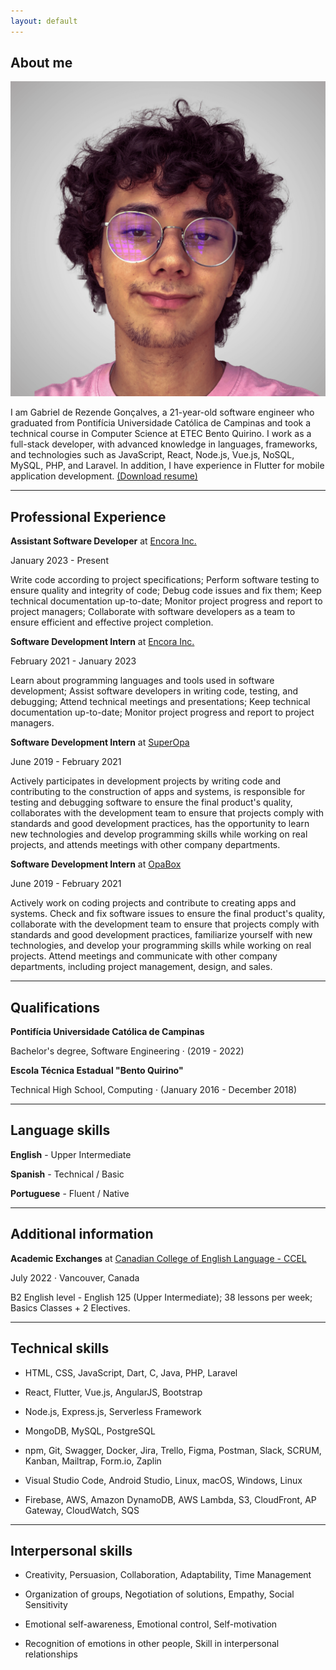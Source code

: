 ```yaml
---
layout: default
---
```


## About me

<img class="profile-picture" src="user.png">

I am Gabriel de Rezende Gonçalves, a 21-year-old software engineer who graduated from Pontifícia Universidade Católica de Campinas and took a technical course in Computer Science at ETEC Bento Quirino. I work as a full-stack developer, with advanced knowledge in languages, frameworks, and technologies such as JavaScript, React, Node.js, Vue.js, NoSQL, MySQL, PHP, and Laravel. In addition, I have experience in Flutter for mobile application development.
<a style="" href="resume.pdf" download="Gabriel de Rezende Gonçalves - Resume">(Download resume)</a>

---

## Professional Experience

**Assistant Software Developer** at <a href="https://www.linkedin.com/company/encorainc/" target="_blank">Encora Inc.</a>

January 2023 - Present

Write code according to project specifications; Perform software testing to ensure quality and integrity of code; Debug code issues and fix them; Keep technical documentation up-to-date; Monitor project progress and report to project managers; Collaborate with software developers as a team to ensure efficient and effective project completion.

**Software Development Intern** at <a href="https://www.linkedin.com/company/encorainc/" target="_blank">Encora Inc.</a>

February 2021 - January 2023

Learn about programming languages and tools used in software development; Assist software developers in writing code, testing, and debugging; Attend technical meetings and presentations; Keep technical documentation up-to-date; Monitor project progress and report to project managers.

**Software Development Intern** at <a href="https://www.linkedin.com/company/superopabrasil/" target="_blank">SuperOpa</a>

June 2019 - February 2021

Actively participates in development projects by writing code and contributing to the
construction of apps and systems, is responsible for testing and debugging software to
ensure the final product's quality, collaborates with the development team to ensure that
projects comply with standards and good development practices, has the opportunity to
learn new technologies and develop programming skills while working on real projects,
and attends meetings with other company departments.

**Software Development Intern** at <a href="https://www.linkedin.com/company/opa-tech/" target="_blank">OpaBox</a>

June 2019 - February 2021

Actively work on coding projects and contribute to creating apps and systems. Check and fix software issues to ensure the final product's quality, collaborate with the development team to ensure that projects comply with standards and good development practices, familiarize yourself with new technologies, and develop your programming skills while working on real projects. Attend meetings and communicate with other company departments, including project management, design, and sales.

---

## Qualifications

**Pontifícia Universidade Católica de Campinas**

Bachelor's degree, Software Engineering · (2019 - 2022)

**Escola Técnica Estadual "Bento Quirino"**

Technical High School, Computing · (January 2016 - December 2018)

---

## Language skills

**English** - Upper Intermediate

**Spanish** - Technical / Basic

**Portuguese** - Fluent / Native

---

## Additional information

**Academic Exchanges** at <a href="https://canada-english.com/pt/smrt-english-esl" target="_blank">Canadian College of English Language - CCEL</a>

July 2022 · Vancouver, Canada

B2 English level - English 125 (Upper Intermediate); 38 lessons per week; Basics Classes + 2 Electives.

---

## Technical skills

- HTML, CSS, JavaScript, Dart, C, Java, PHP, Laravel

- React, Flutter, Vue.js, AngularJS, Bootstrap

- Node.js, Express.js, Serverless Framework

- MongoDB, MySQL, PostgreSQL

- npm, Git, Swagger, Docker, Jira, Trello, Figma, Postman, Slack, SCRUM,
  Kanban, Mailtrap, Form.io, Zaplin

- Visual Studio Code, Android Studio, Linux, macOS, Windows, Linux

- Firebase, AWS, Amazon DynamoDB, AWS Lambda, S3, CloudFront, AP
  Gateway, CloudWatch, SQS

---

## Interpersonal skills

- Creativity, Persuasion, Collaboration, Adaptability, Time Management

- Organization of groups, Negotiation of solutions, Empathy, Social Sensitivity

- Emotional self-awareness, Emotional control, Self-motivation

- Recognition of emotions in other people, Skill in interpersonal relationships
